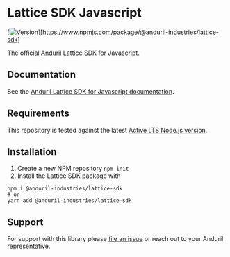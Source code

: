 # Lattice SDK Javascript

[![Version](https://img.shields.io/npm/v/@anduril-industries/lattice-sdk.svg)][https://www.npmjs.com/package/@anduril-industries/lattice-sdk]

The official [Anduril](https://www.anduril.com/) Lattice SDK for Javascript.

## Documentation

See the [Anduril Lattice SDK for Javascript documentation](https://docs.anduril.com/sdks/javascript).

## Requirements

This repository is tested against the latest [Active LTS Node.js version](https://nodejs.org/en/about/previous-releases).

## Installation

1. Create a new NPM repository `npm init`
2. Install the Lattice SDK package with

```
npm i @anduril-industries/lattice-sdk
# or
yarn add @anduril-industries/lattice-sdk
```

## Support

For support with this library please [file an issue](https://github.com/anduril/lattice-sdk-javascript/issues/new) or reach out to your Anduril representative. 
